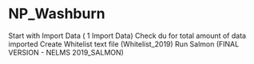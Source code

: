# NP_Washburn

Start with Import Data ( 1 Import Data) 
Check du for total amount of data imported 
Create Whitelist text file (Whitelist_2019) 
Run Salmon (FINAL VERSION - NELMS 2019_SALMON) 
